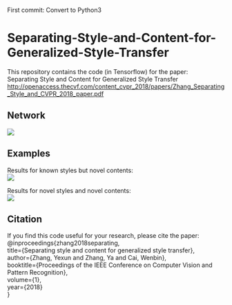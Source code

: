 First commit: Convert to Python3

# Separating-Style-and-Content-for-Generalized-Style-Transfer
This repository contains the code (in Tensorflow) for the paper:<br>
Separating Style and Content for Generalized Style Transfer
http://openaccess.thecvf.com/content_cvpr_2018/papers/Zhang_Separating_Style_and_CVPR_2018_paper.pdf

Network
----
![](https://github.com/zhyxun/Separating-Style-and-Content-for-Generalized-Style-Transfer/blob/master/images/network.png)

Examples
----
Results for known styles but novel contents:<br>
![](https://github.com/zhyxun/Separating-Style-and-Content-for-Generalized-Style-Transfer/blob/master/images/area2.png)

Results for novel styles and novel contents:<br>
![](https://github.com/zhyxun/Separating-Style-and-Content-for-Generalized-Style-Transfer/blob/master/images/area4.png)<br>

Citation
----
If you find this code useful for your research, please cite the paper:<br>
@inproceedings{zhang2018separating,<br>
  title={Separating style and content for generalized style transfer},<br>
  author={Zhang, Yexun and Zhang, Ya and Cai, Wenbin},<br>
  booktitle={Proceedings of the IEEE Conference on Computer Vision and Pattern Recognition},<br>
  volume={1},<br>
  year={2018}<br>
}
